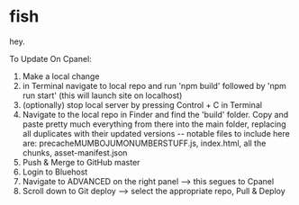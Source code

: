 # fish
 hey.

To Update On Cpanel:

1. Make a local change
2. in Terminal navigate to local repo and run 'npm build' followed by 'npm run start' (this will launch site on localhost)
3. (optionally) stop local server by pressing Control + C in Terminal
4. Navigate to the local repo in Finder and find the 'build' folder. Copy and paste pretty much everything from there into the main folder, replacing all duplicates with their updated versions -- notable files to include here are: precacheMUMBOJUMONUMBERSTUFF.js, index.html, all the chunks, asset-manifest.json
5. Push & Merge to GitHub master
6. Login to Bluehost
7. Navigate to ADVANCED on the right panel --> this segues to Cpanel
8. Scroll down to Git deploy --> select the appropriate repo, Pull & Deploy
